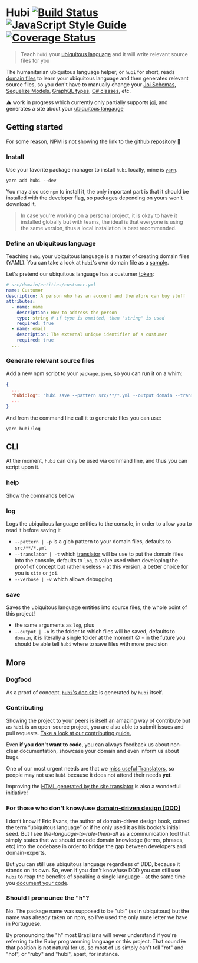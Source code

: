 # Hubi [![Build Status](https://travis-ci.org/mvcds/hubi.svg?branch=master)](https://travis-ci.org/mvcds/hubi) [![JavaScript Style Guide](https://img.shields.io/badge/code_style-standard-brightgreen.svg)](https://standardjs.com) [![Coverage Status](https://coveralls.io/repos/github/mvcds/hubi/badge.svg?branch=master)](https://coveralls.io/github/mvcds/hubi?branch=master)

> Teach `hubi` your [ubiquitous language](https://martinfowler.com/bliki/UbiquitousLanguage.html) and it will write relevant source files for you

The humanitarian ubiquitous language helper, or `hubi` for short, reads [domain files](https://mvcds.github.io/hubi/#domain-file) to learn your ubiquitous language and then generates relevant source files, so you don't have to manually change your [Joi Schemas](https://github.com/mvcds/hubi/issues/17), [Sequelize Models](https://github.com/mvcds/hubi/issues/26), [GraphQL types](https://github.com/mvcds/hubi/issues/27), [C# classes](https://github.com/mvcds/hubi/issues/28), etc.

:warning: work in progress which currently only partially supports [joi](https://github.com/hapijs/joi), and generates a site about your [ubiquitous langauge](https://mvcds.github.io/hubi/#ubiquitous-language)

## Getting started

For some reason, NPM is not showing the link to the [github repository](https://github.com/mvcds/hubi) 🤷

### Install

Use your favorite package manager to install `hubi` locally, mine is [`yarn`](https://yarnpkg.com/).

```
yarn add hubi --dev
```

You may also use `npm` to install it, the only important part is that it should be installed with the developer flag, so packages depending on yours won't download it.

> In case you're working on a personal project, it is okay to have it installed globally but with teams, the ideal is that everyone is using the same version, thus a local installation is best recommended.

### Define an ubiquitous language

Teaching `hubi` your ubiquitous language is a matter of creating domain files (YAML). You can take a look at `hubi`'s own domain file as a [sample](src/Domain/Entities/DomainFile/domain-file.yml).

Let's pretend our ubiquitous language has a custumer [token](https://mvcds.github.io/hubi/#ubiquitous-token):

```yaml
# src/domain/entities/custumer.yml
name: Custumer
description: A person who has an account and therefore can buy stuff
attributes:
  - name: name
    description: How to address the person
    type: string # if type is ommited, then "string" is used
    required: true
  - name: email
    description: The external unique identifier of a custumer
    required: true
  ...
```

### Generate relevant source files

Add a new npm script to your `package.json`, so you can run it on a whim:

```json
{
  ...
  "hubi:log": "hubi save --pattern src/**/*.yml --output domain --translator log"
  ...
}
```

And from the command line call it to generate files you can use:

```shell
yarn hubi:log
```

## CLI

At the moment, `hubi` can only be used via command line, and thus you can script upon it.

### help

Show the commands bellow

### log

Logs the ubiquitous language entities to the console, in order to allow you to read it before saving it

* `--pattern | -p` is a glob pattern to your domain files, defaults to `src/**/*.yml`
* `--translator | -t` which [translator](https://mvcds.github.io/hubi/#translator) will be use to put the domain files into the console, defaults to `log`, a value used when developing the proof of concept but rather useless - at this version, a better choice for you is `site` or `joi`.
* `--verbose | -v` which allows debugging

### save

Saves the ubiquitous language entities into source files, the whole point of this project!

* the same arguments as `log`, plus
* `--output | -o` is the folder to which files will be saved, defaults to `domain`, it is literally a single folder at the moment 😞 - in the future you should be able tell `hubi` where to save files with more precision

## More

### Dogfood

As a proof of concept, [`hubi`'s doc site](https://mvcds.github.io/hubi#all) is generated by `hubi` itself.

### Contributing

Showing the project to your peers is itself an amazing way of contribute but as `hubi` is an open-source project, you are also able to submit issues and pull requests. [Take a look at our contributing guide.](CONTRIBUTING.md)

Even **if you don't want to code**, you can always feedback us about non-clear documentation, showcase your domain and even inform us about bugs.

One of our most urgent needs are that we [miss useful Translators](https://github.com/mvcds/hubi/projects/2), so people may not use `hubi` because it does not attend their needs **yet**.

Improving the [HTML generated by the site translator](https://github.com/mvcds/hubi/issues/35) is also a wonderful initiative!

### For those who don't know/use [domain-driven design [DDD]](https://airbrake.io/blog/software-design/domain-driven-design)

I don’t know if Eric Evans, the author of domain-driven design book, coined the term “ubiquitous language” or if he only used it as his books’s initial seed. But I see *the-language-to-rule-them-all* as a communication tool that simply states that we should encode domain knowledge (terms, phrases, etc) into the codebase in order to bridge the gap between developers and domain-experts.

But you can still use ubiquitous language regardless of DDD, because it stands on its own. So, even if you don't know/use DDD you can still use `hubi` to reap the benefits of speaking a single language - at the same time you [document your code](https://developers.redhat.com/blog/2017/06/21/documentation-as-code/).

### Should I pronounce the "h"?

No. The package name was supposed to be "ubi" (as in ubiquitous) but the name was already taken on npm, so I've used the only mute letter we have in Portuguese.

By pronouncing the "h" most Brazilians will never understand if you're referring to the Ruby programming language or this project. That sound ~~in that position~~ is not natural for us, so most of us simply can't tell "rot" and "hot", or "ruby" and "hubi", apart, for instance.

